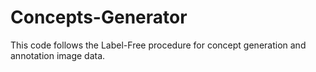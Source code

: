 # Concepts-Generator
This code follows the Label-Free procedure for concept generation and annotation image data.
